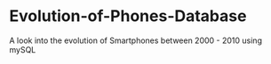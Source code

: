# Evolution-of-Phones-Database
A look into the evolution of Smartphones between 2000 - 2010 using mySQL
